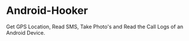 # Android-Hooker
Get GPS Location, Read SMS, Take Photo's and Read the Call Logs of an Android Device.
